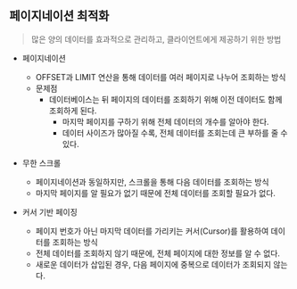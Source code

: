 ## 페이지네이션 최적화

> 많은 양의 데이터를 효과적으로 관리하고, 클라이언트에게 제공하기 위한 방법

- 페이지네이션
    - OFFSET과 LIMIT 연산을 통해 데이터를 여러 페이지로 나누어 조회하는 방식
    - 문제점
        - 데이터베이스는 뒤 페이지의 데이터를 조회하기 위해 이전 데이터도 함께 조회하게 된다.
            - 마지막 페이지를 구하기 위해 전체 데이터의 개수를 알아야 한다.
            - 데이터 사이즈가 많아질 수록, 전체 데이터를 조회는데 큰 부하를 줄 수 있다.
- 무한 스크롤
    - 페이지네이션과 동일하지만, 스크롤을 통해 다음 데이터를 조회하는 방식
    - 마지막 페이지를 알 필요가 없기 때문에 전체 데이터를 조회할 필요가 없다.

- 커서 기반 페이징
    - 페이지 번호가 아닌 마지막 데이터를 가리키는 커서(Cursor)를 활용하여 데이터를 조회하는 방식
    - 전체 데이터를 조회하지 않기 때문에, 전체 페이지에 대한 정보를 알 수 없다.
    - 새로운 데이터가 삽입된 경우, 다음 페이지에 중복으로 데이터가 조회되지 않는다.

